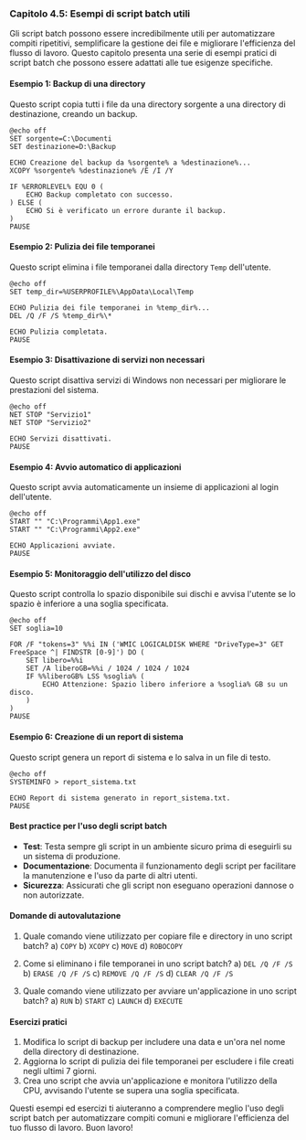 ### Capitolo 4.5: Esempi di script batch utili

Gli script batch possono essere incredibilmente utili per automatizzare compiti ripetitivi, semplificare la gestione dei file e migliorare l'efficienza del flusso di lavoro. Questo capitolo presenta una serie di esempi pratici di script batch che possono essere adattati alle tue esigenze specifiche.

#### Esempio 1: Backup di una directory

Questo script copia tutti i file da una directory sorgente a una directory di destinazione, creando un backup.

```batch
@echo off
SET sorgente=C:\Documenti
SET destinazione=D:\Backup

ECHO Creazione del backup da %sorgente% a %destinazione%...
XCOPY %sorgente% %destinazione% /E /I /Y

IF %ERRORLEVEL% EQU 0 (
    ECHO Backup completato con successo.
) ELSE (
    ECHO Si è verificato un errore durante il backup.
)
PAUSE
```

#### Esempio 2: Pulizia dei file temporanei

Questo script elimina i file temporanei dalla directory `Temp` dell'utente.

```batch
@echo off
SET temp_dir=%USERPROFILE%\AppData\Local\Temp

ECHO Pulizia dei file temporanei in %temp_dir%...
DEL /Q /F /S %temp_dir%\*

ECHO Pulizia completata.
PAUSE
```

#### Esempio 3: Disattivazione di servizi non necessari

Questo script disattiva servizi di Windows non necessari per migliorare le prestazioni del sistema.

```batch
@echo off
NET STOP "Servizio1"
NET STOP "Servizio2"

ECHO Servizi disattivati.
PAUSE
```

#### Esempio 4: Avvio automatico di applicazioni

Questo script avvia automaticamente un insieme di applicazioni al login dell'utente.

```batch
@echo off
START "" "C:\Programmi\App1.exe"
START "" "C:\Programmi\App2.exe"

ECHO Applicazioni avviate.
PAUSE
```

#### Esempio 5: Monitoraggio dell'utilizzo del disco

Questo script controlla lo spazio disponibile sui dischi e avvisa l'utente se lo spazio è inferiore a una soglia specificata.

```batch
@echo off
SET soglia=10

FOR /F "tokens=3" %%i IN ('WMIC LOGICALDISK WHERE "DriveType=3" GET FreeSpace ^| FINDSTR [0-9]') DO (
    SET libero=%%i
    SET /A liberoGB=%%i / 1024 / 1024 / 1024
    IF %%liberoGB% LSS %soglia% (
        ECHO Attenzione: Spazio libero inferiore a %soglia% GB su un disco.
    )
)
PAUSE
```

#### Esempio 6: Creazione di un report di sistema

Questo script genera un report di sistema e lo salva in un file di testo.

```batch
@echo off
SYSTEMINFO > report_sistema.txt

ECHO Report di sistema generato in report_sistema.txt.
PAUSE
```

#### Best practice per l'uso degli script batch

- **Test**: Testa sempre gli script in un ambiente sicuro prima di eseguirli su un sistema di produzione.
- **Documentazione**: Documenta il funzionamento degli script per facilitare la manutenzione e l'uso da parte di altri utenti.
- **Sicurezza**: Assicurati che gli script non eseguano operazioni dannose o non autorizzate.

#### Domande di autovalutazione

1. Quale comando viene utilizzato per copiare file e directory in uno script batch?
   a) `COPY`
   b) `XCOPY`
   c) `MOVE`
   d) `ROBOCOPY`

2. Come si eliminano i file temporanei in uno script batch?
   a) `DEL /Q /F /S`
   b) `ERASE /Q /F /S`
   c) `REMOVE /Q /F /S`
   d) `CLEAR /Q /F /S`

3. Quale comando viene utilizzato per avviare un'applicazione in uno script batch?
   a) `RUN`
   b) `START`
   c) `LAUNCH`
   d) `EXECUTE`

#### Esercizi pratici

1. Modifica lo script di backup per includere una data e un'ora nel nome della directory di destinazione.
2. Aggiorna lo script di pulizia dei file temporanei per escludere i file creati negli ultimi 7 giorni.
3. Crea uno script che avvia un'applicazione e monitora l'utilizzo della CPU, avvisando l'utente se supera una soglia specificata.

Questi esempi ed esercizi ti aiuteranno a comprendere meglio l'uso degli script batch per automatizzare compiti comuni e migliorare l'efficienza del tuo flusso di lavoro. Buon lavoro!